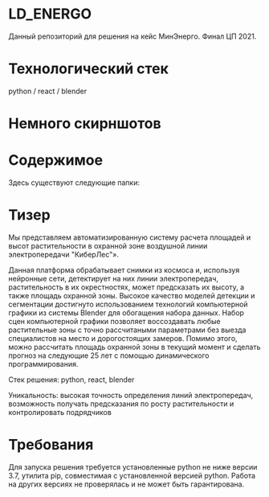 # LD_ENERGO

Данный репозиторий для решения на кейс МинЭнерго. Финал ЦП 2021.

# Технологический стек
python / react / blender

# Немного скирншотов


# Содержимое

Здесь существуют следующие папки:



# Тизер

Мы представляем автоматизированную систему расчета площадей и высот растительности в охранной зоне воздушной линии электропередачи "КиберЛес"».

Данная платформа обрабатывает снимки из космоса и, используя нейронные сети, детектирует на них линии электропередач, растительность в их окрестностях, может предсказать их высоту, а также площадь охранной зоны. Высокое качество моделей детекции и сегментации достигнуто использованием технологий компьютерной графики из системы Blender для обогащения набора данных. Набор сцен компьютерной графики позволяет воссоздавать любые растительные зоны с точно расcчитаными параметрами без выезда специалистов на место и дорогостоящих замеров. Помимо этого, можно рассчитать площадь охранной зоны в текущий момент и сделать прогноз на следующие 25 лет с помощью динамического программирования.

Стек решения: python, react, blender

Уникальность: высокая точность определения линий электропередач, возможность получать предсказания по росту растительности и контролировать подрядчиков

# Требования

Для запуска решения требуется установленные python не ниже версии 3.7, утилита pip, совместимая с установленной версией python. Работа на других версиях не проверялась и не может быть гарантирована.
